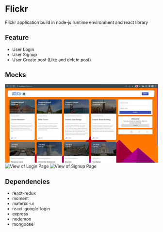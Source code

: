 # Flickr

Flickr application build in node-js runtime environment and react library

## Feature

- User Login
- User Signup
- User Create post (Like and delete post)

## Mocks

![View of Dashboard Page](./screenshots/HomePage.jpg)
![View of Login Page](./screenshots/Login.png)
![View of Signup Page](./screenshots/Signup.png)

## Dependencies

- react-redux
- moment
- material-ui
- react-google-login
- express
- nodemon
- mongoose
